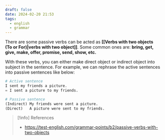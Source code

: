 ```yaml
---
draft: false
date: 2024-02-20 21:53
tags:
  - english
  - grammar
---
```


There are some passive verbs can be acted as **[[Verbs with two objects (To or For)|verbs with two object]]**. Some common ones are: **bring, get, give, make, offer, promise, send, show, etc.**

With these verbs, you can either make direct object or indirect object into subject in the sentence. For example, we can rephrase the active sentences into passive sentences like below:

```py
# Active sentence
I sent my friends a picture. 
= I sent a picture to my friends.

# Passive sentence
(Indirect) My friends were sent a picture.
(Direct)   A picture were sent to my friends.
```





> [!info] References
> - https://test-english.com/grammar-points/b2/passive-verbs-with-two-objects
